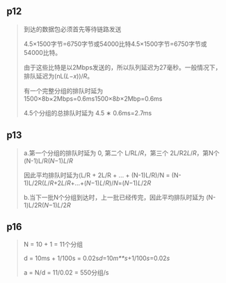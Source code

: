 ## p12

> 到达的数据包必须首先等待链路发送
>
> 4.5×1500字节=6750字节或54000比特4.5×1500字节=6750字节或54000比特。
>
> 由于这些比特是以2Mbps发送的，所以队列延迟为27毫秒。一般情况下，排队延迟为(nL(*L*−*x*))/*R*。
>
> 有一个完整分组的排队时延为1500×8b×2Mbps=0.6ms1500×8*b*×2Mbp=0.6ms
>
> 4.5个分组的总排队时延为 4.5 ∗ 0.6ms=2.7ms

## p13

> a.第一个分组的排队时延为 0, 第二个 L/R*L*/*R*，第三个 2L/R2*L*/*R*，第N个(N-1)L/R(*N*−1)*L*/*R*
>
> 因此平均排队时延为(L/R + 2L/R + … + (N-1)L/R)/N = (N-1)L/2R(*L*/*R*+2*L*/*R*+…+(*N*−1)*L*/*R*)/*N*=(*N*−1)*L*/2*R*
>
> b.当下一批N个分组到达时，上一批已经传完，因此平均排队时延为 (N-1)L/2R(*N*−1)*L*/2*R*

## p16

> N = 10 + 1 = 11个分组
>
> d = 10ms + 1/100s = 0.02s*d*=10*m**s*+1/100*s*=0.02*s*
>
> a = N/d = 11/0.02 = 550分组/s

